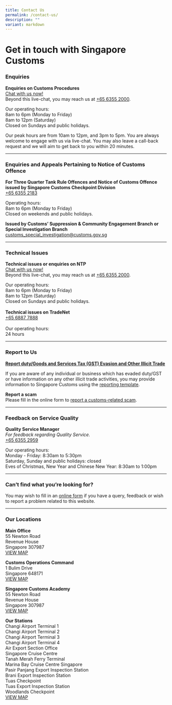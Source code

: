 ```yaml
---
title: Contact Us
permalink: /contact-us/
description: ""
variant: markdown
---
```

# Get in touch with Singapore Customs


### Enquiries

**Enquiries on Customs Procedures** <br>[Chat with us now!](https://go.gov.sg/customs-live-chat)<br>Beyond this live-chat, you may reach us at [+65 6355 2000](tel:+6563552000).<br>

Our operating hours:<br> 8am to 6pm (Monday to Friday)<br> 8am to 12pm (Saturday)<br>Closed on Sundays and public holidays.

Our peak hours are from 10am to 12pm, and 3pm to 5pm.
You are always welcome to engage with us via live-chat. You may also leave a call-back request and we will aim to get back to you within 20 minutes.<br>

---

### Enquiries and Appeals Pertaining to Notice of Customs Offence <br>

**For Three Quarter Tank Rule Offences and Notice of Customs Offence issued by Singapore Customs Checkpoint Division** 
<br>[+65 6355 2183](tel:+6563552183)<br>

Operating hours: <br>8am to 6pm (Monday to Friday)<br>Closed on weekends and public holidays.<br>

**Issued by Customs’ Suppression &amp; Community Engagement Branch or Special Investigation Branch**<br>[customs_special_investigation@customs.gov.sg](mailto:customs_special_investigation@customs.gov.sg)<br>

---

### Technical Issues<br>
**Technical issues or enquiries on NTP**<br>[Chat with us now!](https://go.gov.sg/customs-live-chat)<br>Beyond this live-chat, you may reach us at [+65 6355 2000](tel:+6563552000).

Our operating hours: <br>8am to 6pm (Monday to Friday)<br>8am to 12pm (Saturday)<br>Closed on Sundays and public holidays.<br>
<br>**Technical issues on TradeNet**<br>[+65 6887 7888](tel:+6568877888) <br><br>Our operating hours: <br>24 hours

---

### Report to Us<br>
**[Report duty/Goods and Services Tax (GST) Evasion and Other Illicit Trade](https://www.customs.gov.sg/news-and-media/advisories/permalink/)**<br>

If you are aware of any individual or business which has evaded duty/GST or have information on any other illicit trade activities, you may provide information to Singapore Customs using the [reporting template](https://form.gov.sg/64e554f0ffdaa600136b17e1). 

**Report a scam**<br>Please fill in the online form to [report a customs-related scam](https://form.gov.sg/6302ffcdf87eed00124e0b2d).<br>

---

### Feedback on Service Quality<br>
**Quality Service Manager**<br>
*For feedback regarding Quality Service.*<br>
[+65 6355 2959](tel:+6563552959)

Our operating hours:<br> 
Monday - Friday: 8:30am to 5:30pm <br>
Saturday, Sunday and public holidays: closed <br>
Eves of Christmas, New Year and Chinese New Year: 8:30am to 1:00pm <br>

---

### Can’t find what you’re looking for?<br>
You may wish to fill in an [online form](https://www.customs.gov.sg/feedback/) if you have a query, feedback or wish to report a problem related to this website.<br>

---

### Our Locations <br>

**Main Office**<br>
55 Newton Road <br>
Revenue House<br>
Singapore 307987<br>
[VIEW MAP ](https://www.google.com/maps/place/Singapore+Customs/@1.2902028,103.7759468,13z/data=!4m5!3m4!1s0x31da19e7aaf7447d:0xba6a0d457d4d2d28!8m2!3d1.3194233!4d103.8418284)

**Customs Operations Command**<br>
1 Bulim Drive<br>
Singapore 648171<br>
[VIEW MAP ](https://www.google.com/maps/place/Customs+Operations+Command/@1.3542604,103.6985735,17z/data=!3m1!4b1!4m5!3m4!1s0x31da0fe38d43e355:0x722e37586657a61a!8m2!3d1.3542604!4d103.7007622?shorturl=1)

**Singapore Customs Academy**<br>
55 Newton Road<br>
Revenue House<br>
Singapore 307987<br>
[VIEW MAP](https://www.google.com/maps?q=55+Newton+Road+Revenue+House+Singapore+307987) 

**Our Stations**<br>
Changi Airport Terminal 1<br>
Changi Airport Terminal 2<br>
Changi Airport Terminal 3<br>
Changi Airport Terminal 4<br>
Air Export Section Office<br>
Singapore Cruise Centre<br>
Tanah Merah Ferry Terminal<br>
Marina Bay Cruise Centre Singapore <br>
Pasir Panjang Export Inspection Station <br>
Brani Export Inspection Station<br>
Tuas Checkpoint<br>
Tuas Export Inspection Station<br>
Woodlands Checkpoint<br>
[VIEW MAP ](https://www.google.com/maps?q=Changi+Airport+Terminal+1+Changi+Airport+Terminal+2+Changi+Airport+Terminal+3+Changi+Airport+Terminal+4+Air+Export+Section+Office+Singapore+Cruise+Centre+Tanah+Merah+Ferry+Terminal+Marina+Bay+Cruise+Centre+Singapore+Pasir+Panjang+Export+Inspection+Station+Brani+Export+Inspection+Station+Tuas+Checkpoint+Woodlands+Checkpoint)